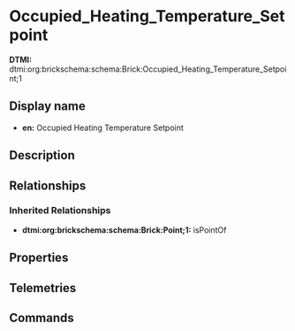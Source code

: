 # Occupied_Heating_Temperature_Setpoint
**DTMI:** dtmi:org:brickschema:schema:Brick:Occupied_Heating_Temperature_Setpoint;1
## Display name
- **en:** Occupied Heating Temperature Setpoint
## Description
## Relationships
### Inherited Relationships
* **dtmi:org:brickschema:schema:Brick:Point;1:** isPointOf
## Properties
## Telemetries
## Commands
